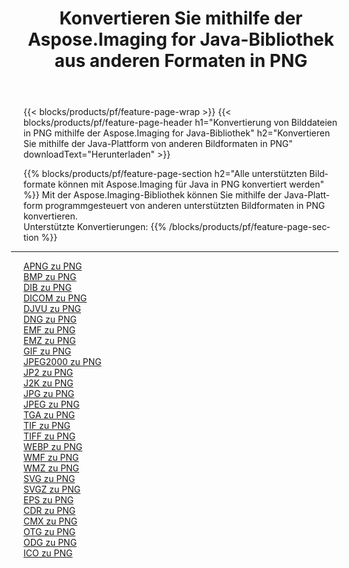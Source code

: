 ﻿---
title: Konvertieren Sie mithilfe der Aspose.Imaging for Java-Bibliothek aus anderen Formaten in PNG 
weight: 3920
url: /de/java/conversion/to/png 
lang: de
langdirlevel: 2
locales: zh-hans,ja,it,ru,de,es,fr,nl,id,lt,pl,pt,vi,tr,ko,zh-hant,ar,hi,th,sv,cs,uk,he
description: Mit Aspose.Imaging können Sie mithilfe von Java aus anderen Formaten in PNG konvertieren
---

{{< blocks/products/pf/feature-page-wrap >}}
{{< blocks/products/pf/feature-page-header h1="Konvertierung von Bilddateien in PNG mithilfe der Aspose.Imaging for Java-Bibliothek" h2="Konvertieren Sie mithilfe der Java-Plattform von anderen Bildformaten in PNG" downloadText="Herunterladen" >}}


{{% blocks/products/pf/feature-page-section  h2="Alle unterstützten Bildformate können mit Aspose.Imaging für Java in PNG konvertiert werden" %}}
Mit der Aspose.Imaging-Bibliothek können Sie mithilfe der Java-Plattform programmgesteuert von anderen unterstützten Bildformaten in PNG konvertieren.
<br/>
Unterstützte Konvertierungen:
{{% /blocks/products/pf/feature-page-section %}}
<div class="container-fluid productfamilypage bg-gray">
    <div class="convertypes bg-gray agp-content section">
        <div class="container">
		<hr style="margin-left:-20px;"/>
		<div class="row other-converters">
		    <div class='col-md-2 other-converter remove-lp remove-rp'><a href="/imaging/de/java/conversion/apng-to-png" >APNG zu PNG</a></div>
<div class='col-md-2 other-converter remove-lp remove-rp'><a href="/imaging/de/java/conversion/bmp-to-png" >BMP zu PNG</a></div>
<div class='col-md-2 other-converter remove-lp remove-rp'><a href="/imaging/de/java/conversion/dib-to-png" >DIB zu PNG</a></div>
<div class='col-md-2 other-converter remove-lp remove-rp'><a href="/imaging/de/java/conversion/dicom-to-png" >DICOM zu PNG</a></div>
<div class='col-md-2 other-converter remove-lp remove-rp'><a href="/imaging/de/java/conversion/djvu-to-png" >DJVU zu PNG</a></div>
<div class='col-md-2 other-converter remove-lp remove-rp'><a href="/imaging/de/java/conversion/dng-to-png" >DNG zu PNG</a></div>
<div class='col-md-2 other-converter remove-lp remove-rp'><a href="/imaging/de/java/conversion/emf-to-png" >EMF zu PNG</a></div>
<div class='col-md-2 other-converter remove-lp remove-rp'><a href="/imaging/de/java/conversion/emz-to-png" >EMZ zu PNG</a></div>
<div class='col-md-2 other-converter remove-lp remove-rp'><a href="/imaging/de/java/conversion/gif-to-png" >GIF zu PNG</a></div>
<div class='col-md-2 other-converter remove-lp remove-rp'><a href="/imaging/de/java/conversion/jpeg2000-to-png" >JPEG2000 zu PNG</a></div>
<div class='col-md-2 other-converter remove-lp remove-rp'><a href="/imaging/de/java/conversion/jp2-to-png" >JP2 zu PNG</a></div>
<div class='col-md-2 other-converter remove-lp remove-rp'><a href="/imaging/de/java/conversion/j2k-to-png" >J2K zu PNG</a></div>
<div class='col-md-2 other-converter remove-lp remove-rp'><a href="/imaging/de/java/conversion/jpg-to-png" >JPG zu PNG</a></div>
<div class='col-md-2 other-converter remove-lp remove-rp'><a href="/imaging/de/java/conversion/jpeg-to-png" >JPEG zu PNG</a></div>
<div class='col-md-2 other-converter remove-lp remove-rp'><a href="/imaging/de/java/conversion/tga-to-png" >TGA zu PNG</a></div>
<div class='col-md-2 other-converter remove-lp remove-rp'><a href="/imaging/de/java/conversion/tif-to-png" >TIF zu PNG</a></div>
<div class='col-md-2 other-converter remove-lp remove-rp'><a href="/imaging/de/java/conversion/tiff-to-png" >TIFF zu PNG</a></div>
<div class='col-md-2 other-converter remove-lp remove-rp'><a href="/imaging/de/java/conversion/webp-to-png" >WEBP zu PNG</a></div>
<div class='col-md-2 other-converter remove-lp remove-rp'><a href="/imaging/de/java/conversion/wmf-to-png" >WMF zu PNG</a></div>
<div class='col-md-2 other-converter remove-lp remove-rp'><a href="/imaging/de/java/conversion/wmz-to-png" >WMZ zu PNG</a></div>
<div class='col-md-2 other-converter remove-lp remove-rp'><a href="/imaging/de/java/conversion/svg-to-png" >SVG zu PNG</a></div>
<div class='col-md-2 other-converter remove-lp remove-rp'><a href="/imaging/de/java/conversion/svgz-to-png" >SVGZ zu PNG</a></div>
<div class='col-md-2 other-converter remove-lp remove-rp'><a href="/imaging/de/java/conversion/eps-to-png" >EPS zu PNG</a></div>
<div class='col-md-2 other-converter remove-lp remove-rp'><a href="/imaging/de/java/conversion/cdr-to-png" >CDR zu PNG</a></div>
<div class='col-md-2 other-converter remove-lp remove-rp'><a href="/imaging/de/java/conversion/cmx-to-png" >CMX zu PNG</a></div>
<div class='col-md-2 other-converter remove-lp remove-rp'><a href="/imaging/de/java/conversion/otg-to-png" >OTG zu PNG</a></div>
<div class='col-md-2 other-converter remove-lp remove-rp'><a href="/imaging/de/java/conversion/odg-to-png" >ODG zu PNG</a></div>
<div class='col-md-2 other-converter remove-lp remove-rp'><a href="/imaging/de/java/conversion/ico-to-png" >ICO zu PNG</a></div>
                </div>
        </div>
    </div>
</div>
<br/>

